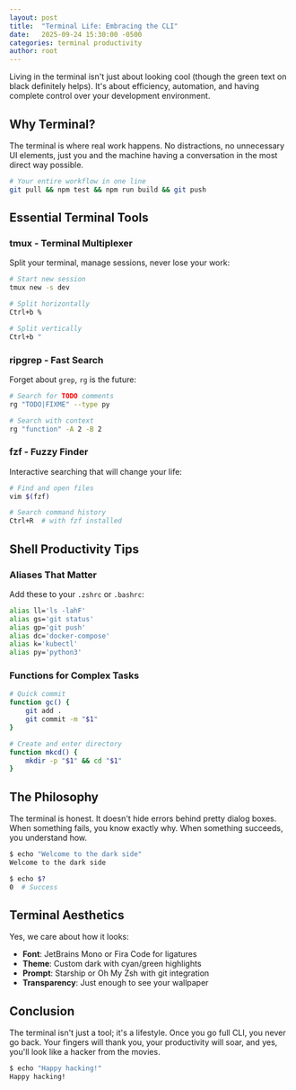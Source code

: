 ```yaml
---
layout: post
title:  "Terminal Life: Embracing the CLI"
date:   2025-09-24 15:30:00 -0500
categories: terminal productivity
author: root
---
```


Living in the terminal isn't just about looking cool (though the green text on black definitely helps). It's about efficiency, automation, and having complete control over your development environment.

## Why Terminal?

The terminal is where real work happens. No distractions, no unnecessary UI elements, just you and the machine having a conversation in the most direct way possible.

```bash
# Your entire workflow in one line
git pull && npm test && npm run build && git push
```

## Essential Terminal Tools

### tmux - Terminal Multiplexer

Split your terminal, manage sessions, never lose your work:

```bash
# Start new session
tmux new -s dev

# Split horizontally
Ctrl+b %

# Split vertically
Ctrl+b "
```

### ripgrep - Fast Search

Forget about `grep`, `rg` is the future:

```bash
# Search for TODO comments
rg "TODO|FIXME" --type py

# Search with context
rg "function" -A 2 -B 2
```

### fzf - Fuzzy Finder

Interactive searching that will change your life:

```bash
# Find and open files
vim $(fzf)

# Search command history
Ctrl+R  # with fzf installed
```

## Shell Productivity Tips

### Aliases That Matter

Add these to your `.zshrc` or `.bashrc`:

```bash
alias ll='ls -lahF'
alias gs='git status'
alias gp='git push'
alias dc='docker-compose'
alias k='kubectl'
alias py='python3'
```

### Functions for Complex Tasks

```bash
# Quick commit
function gc() {
    git add .
    git commit -m "$1"
}

# Create and enter directory
function mkcd() {
    mkdir -p "$1" && cd "$1"
}
```

## The Philosophy

The terminal is honest. It doesn't hide errors behind pretty dialog boxes. When something fails, you know exactly why. When something succeeds, you understand how.

```bash
$ echo "Welcome to the dark side"
Welcome to the dark side

$ echo $?
0  # Success
```

## Terminal Aesthetics

Yes, we care about how it looks:

- **Font**: JetBrains Mono or Fira Code for ligatures
- **Theme**: Custom dark with cyan/green highlights
- **Prompt**: Starship or Oh My Zsh with git integration
- **Transparency**: Just enough to see your wallpaper

## Conclusion

The terminal isn't just a tool; it's a lifestyle. Once you go full CLI, you never go back. Your fingers will thank you, your productivity will soar, and yes, you'll look like a hacker from the movies.

```bash
$ echo "Happy hacking!"
Happy hacking!
```